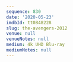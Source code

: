 ```yaml
---
sequence: 830
date: '2020-05-23'
imdbId: tt0848228
slug: the-avengers-2012
venue: null
venueNotes: null
medium: 4k UHD Blu-ray
mediumNotes: null
---
```


